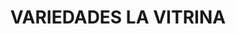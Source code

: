 ---
title: "VARIEDADES LA VITRINA"
url: /simacota-barrio-el-altico/variedades-la-vitrina/
shop: Kramladen
---